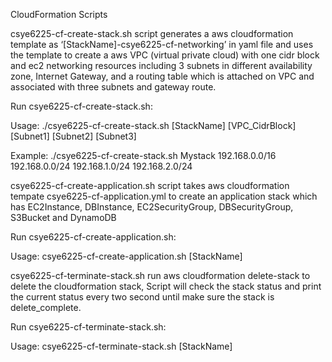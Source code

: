 CloudFormation Scripts

csye6225-cf-create-stack.sh script generates a aws cloudformation template as ‘[StackName]-csye6225-cf-networking’ in yaml file and uses the template to create a aws VPC (virtual private cloud) with one cidr block and ec2 networking resources including 3 subnets in different availability zone, Internet Gateway, and a routing table which is attached on VPC and associated with three subnets and gateway route. 

Run csye6225-cf-create-stack.sh:

Usage: ./csye6225-cf-create-stack.sh [StackName] [VPC_CidrBlock] [Subnet1] [Subnet2] [Subnet3]

Example: ./csye6225-cf-create-stack.sh Mystack 192.168.0.0/16 192.168.0.0/24 192.168.1.0/24 192.168.2.0/24 





csye6225-cf-create-application.sh script takes aws cloudformation tempate csye6225-cf-application.yml to create an application stack which has EC2Instance, DBInstance, EC2SecurityGroup, DBSecurityGroup, S3Bucket and DynamoDB 

Run csye6225-cf-create-application.sh:

Usage: csye6225-cf-create-application.sh [StackName]





csye6225-cf-terminate-stack.sh run aws cloudformation delete-stack to delete the cloudformation stack, Script will check the stack status and print the current status every two second until make sure the stack is delete_complete.

Run csye6225-cf-terminate-stack.sh:

Usage: csye6225-cf-terminate-stack.sh [StackName]
